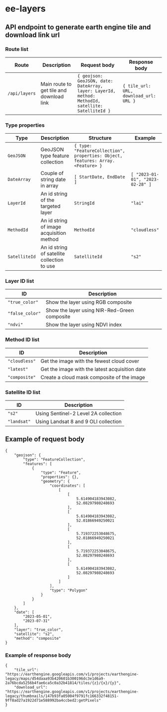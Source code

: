 # ee-layers
## API endpoint to generate earth engine tile and download link url

### Route list
| Route 				| Description 															| Request body 																																	| Response body 														|
|---------------|-------------------------------------------|-------------------------------------------------------------------------------|-------------------------------------------|
| ```/api/layers``` 	| Main route to get tile and download link 	| ```{ geojson: GeoJSON, date: DateArray, layer: LayerId, method: MethodId, satellite: SatelliteId }```	| ```{ tile_url: URL, download_url: URL }```|

### Type properties
| Type | Description | Structure | Example |
|------|-------------|-----------|---------|
| ```GeoJSON``` | GeoJSON type feature collection | ```{ type: "FeatureCollection", properties: Object, features: Array.<Feature> }``` | |
| ```DateArray``` | Couple of string date in array | ```[ StartDate, EndDate ]```	| ```[ "2023-01-01", "2023-02-28" ]``` |
| ```LayerId``` | An id string of the targeted layer | ```StringId``` | ```"lai"```	|
| ```MethodId```		| An id string of image acquisition method | ```MethodId``` | ```"cloudless"```	|
| ```SatelliteId```		| An id string of satellite collection to use | ```SatelliteId``` | ```"s2"```	|

### Layer ID list
| ID | Description|
|----|------------|
| ```"true_color"``` | Show the layer using RGB composite |
| ```"false_color"``` | Show the layer using NIR-Red-Green composite |
| ```"ndvi"``` | Show the layer using NDVI index |

### Method ID list
| ID | Description|
|----|------------|
| ```"cloudless"``` | Get the image with the fewest cloud cover |
| ```"latest"``` | Get the image with the latest acquisition date |
| ```"composite"``` | Create a cloud mask composite of the image |

### Satellite ID list
| ID | Description|
|----|------------|
| ```"s2"``` | Using Sentinel-2 Level 2A collection |
| ```"landsat"``` | Using Landsat 8 and 9 OLI collection |

## Example of request body
```
{
    "geojson": {
        "type": "FeatureCollection",
        "features": [
            {
                "type": "Feature",
                "properties": {},
                "geometry": {
                    "coordinates": [
                        [
                            [
                                5.614904183943082,
                                52.08297980248693
                            ],
                            [
                                5.614904183943082,
                                52.01866949250021
                            ],
                            [
                                5.719372253048675,
                                52.01866949250021
                            ],
                            [
                                5.719372253048675,
                                52.08297980248693
                            ],
                            [
                                5.614904183943082,
                                52.08297980248693
                            ]
                        ]
                    ],
                    "type": "Polygon"
                }
            }
        ]
    },
    "date": [
        "2023-05-01",
        "2023-07-31"
    ],
    "layer": "true_color",
    "satellite": "s2",
    "method": "composite"
}
```

### Example of response body
```
{
    "tile_url": "https://earthengine.googleapis.com/v1/projects/earthengine-legacy/maps/d54daaa93b420601b300196dc3e1d6a9-2a76bcda5256b4fae6ca5c0a32b41814/tiles/{z}/{x}/{y}",
    "download_url": "https://earthengine.googleapis.com/v1/projects/earthengine-legacy/thumbnails/147b93fa05004f9791fc166332f48151-9ff8ad27a1922d71e588992ba4ccbed2:getPixels"
}
```